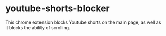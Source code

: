 # youtube-shorts-blocker
This chrome extension blocks Youtube shorts on the main page, as well as it blocks the ability of scrolling.
